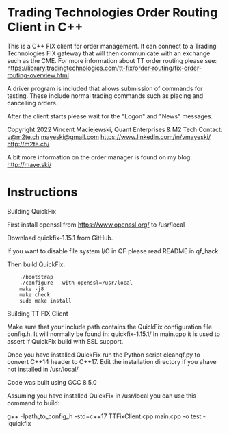 # Trading Technologies Order Routing Client in C++
This is a C++ FIX client for order management. It can connect to a Trading Technologies
FIX gateway that will then communicate with an exchange such as the CME. For more
information about TT order routing please see:
https://library.tradingtechnologies.com/tt-fix/order-routing/fix-order-routing-overview.html

A driver program is included that allows submission of commands for testing. These
include normal trading commands such as placing and cancelling orders.

After the client starts please wait for the "Logon" and "News" messages.

Copyright 2022 Vincent Maciejewski, Quant Enterprises & M2 Tech
Contact:
v@m2te.ch
mayeski@gmail.com
https://www.linkedin.com/in/vmayeski/
http://m2te.ch/

A bit more information on the order manager is found on my blog:
http://maye.ski/

# Instructions

Building QuickFix

First install openssl from https://www.openssl.org/
to /usr/local

Download quickfix-1.15.1 from GitHub.

If you want to disable file system I/O in QF please
read README in qf_hack.

Then build QuickFix:

        ./bootstrap
        ./configure --with-openssl=/usr/local
        make -j8
        make check
        sudo make install

Building TT FIX Client


Make sure that your include path contains the QuickFix configuration
file config.h. It will normally be found in: quickfix-1.15.1/
In main.cpp it is used to assert if QuickFix build with SSL support.

Once you have installed QuickFix run the Python script cleanqf.py
to convert C++14 header to C++17. Edit the installation directory
if you ahave not installed in /usr/local/

Code was built using GCC 8.5.0

Assuming you have installed QuickFix in /usr/local you can use this command to build:

g++ -Ipath_to_config_h -std=c++17 TTFixClient.cpp main.cpp -o test -lquickfix
